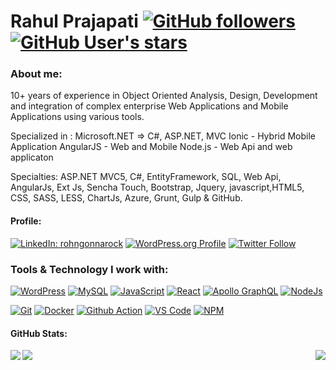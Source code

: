# Rahul Prajapati  [![GitHub followers](https://img.shields.io/github/followers/rohngonnarock?style=social)](https://github.com/rohngonnarock) [![GitHub User's stars](https://img.shields.io/github/stars/rohngonnarock?style=social)](https://github.com/rohngonnarock)

### About me:
10+ years of experience in Object Oriented Analysis, Design, Development and integration of complex enterprise Web Applications and Mobile Applications using various tools.

Specialized in :
Microsoft.NET => C#, ASP.NET, MVC
Ionic - Hybrid Mobile Application
AngularJS - Web and Mobile
Node.js - Web Api and web applicaton

Specialties: ASP.NET MVC5, C#, EntityFramework, SQL, Web Api, AngularJs, Ext Js, Sencha Touch, Bootstrap, Jquery, javascript,HTML5, CSS, SASS, LESS, ChartJs, Azure, Grunt, Gulp & GitHub.

#### Profile:

[![LinkedIn: rohngonnarock](https://img.shields.io/badge/-rohngonnarock-blue?style=flat&logo=linkedin&logoColor=white&link=https://www.linkedin.com/in/rohngonnarock/)](https://www.linkedin.com/in/rohngonnarock/) [![WordPress.org Profile](https://img.shields.io/badge/-WordPress.org-23282d?style=flat&logo=wordpress&logoColor=white&link=https://profiles.wordpress.org/rohngonnarock)](https://profiles.wordpress.org/rohngonnarock) [![Twitter Follow](https://img.shields.io/twitter/follow/rahl0love?style=social)](https://twitter.com/intent/follow?screen_name=rahl0love)

### Tools & Technology I work with:

[![WordPress](https://img.shields.io/badge/Code-WordPress-informational?style=flat&logo=wordpress&logoColor=white&color=2bbc8a)](https://wordpress.org/)  [![MySQL](https://img.shields.io/badge/Code-MySQL-informational?style=flat&logo=MySQL&logoColor=white&color=2bbc8a)](https://www.mysql.com/) [![JavaScript](https://img.shields.io/badge/Code-JavaScript-informational?style=flat&logo=javascript&logoColor=white&color=2bbc8a)](https://developer.mozilla.org/en-US/docs/Web/JavaScript) [![React](https://img.shields.io/badge/Code-React-informational?style=flat&logo=react&logoColor=white&color=2bbc8a)](https://reactjs.org) [![Apollo GraphQL](https://img.shields.io/badge/Code-Apollo_GraphQL-informational?style=flat&logo=graphql&logoColor=white&color=2bbc8a)](https://www.apollographql.com) [![NodeJs](https://img.shields.io/badge/Code-NodeJs-informational?style=flat&logo=Node.js&logoColor=white&color=2bbc8a)](https://nodejs.org/en/)

[![Git](https://img.shields.io/badge/Tool-Git-informational?style=flat&logo=git&logoColor=white&color=2bbc8a)](https://git-scm.com/) [![Docker](https://img.shields.io/badge/Tool-Docker-informational?style=flat&logo=docker&logoColor=white&color=2bbc8a)](https://www.docker.com/)  [![Github Action](https://img.shields.io/badge/Tool-Github_Action-informational?style=flat&logo=githubactions&logoColor=white&color=2bbc8a)](https://github.com/features/actions) [![VS Code](https://img.shields.io/badge/Tool-VS_Code-informational?style=flat&logo=VisualStudioCode&logoColor=white&color=2bbc8a)](https://code.visualstudio.com/) [![NPM](https://img.shields.io/badge/Tool-NPM-informational?style=flat&logo=npm&logoColor=white&color=2bbc8a)](https://www.npmjs.com/)

#### GitHub Stats:

<div>
  <img align="left" src="https://github-readme-stats.vercel.app/api?username=rohngonnarock&theme=tokyonight&show_icons=true&count_private=true" />
  <img align="right" src="https://github-readme-stats.vercel.app/api/top-langs/?username=rohngonnarock&theme=tokyonight" />
  <img align="left" src="https://github-readme-streak-stats.herokuapp.com/?user=rohngonnarock&theme=tokyonight" />
</div>

<!--
**rohngonnarock/rohngonnarock** is a ✨ _special_ ✨ repository because its `README.md` (this file) appears on your GitHub profile.

Here are some ideas to get you started:

- 🔭 I’m currently working on ...
- 🌱 I’m currently learning ...
- 👯 I’m looking to collaborate on ...
- 🤔 I’m looking for help with ...
- 💬 Ask me about ...
- 📫 How to reach me: ...
- 😄 Pronouns: ...
- ⚡ Fun fact: ...
-->
